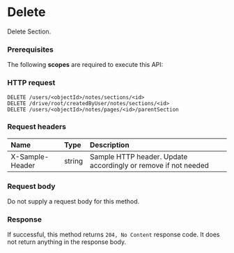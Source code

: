 # Delete

Delete Section.
### Prerequisites
The following **scopes** are required to execute this API: 
### HTTP request
<!-- { "blockType": "ignored" } -->
```http
DELETE /users/<objectId>/notes/sections/<id>
DELETE /drive/root/createdByUser/notes/sections/<id>
DELETE /users/<objectId>/notes/pages/<id>/parentSection

```
### Request headers
| Name       | Type | Description|
|:---------------|:--------|:----------|
| X-Sample-Header  | string  | Sample HTTP header. Update accordingly or remove if not needed|

### Request body
Do not supply a request body for this method.


### Response
If successful, this method returns `204, No Content` response code. It does not return anything in the response body.


<!-- uuid: ce23af94-5744-4ea9-b9fc-9522f98fbe7a
2015-10-16 22:29:35 UTC -->
<!-- {
  "type": "#page.annotation",
  "description": "Delete",
  "keywords": "",
  "section": "documentation",
  "tocPath": ""
}-->
